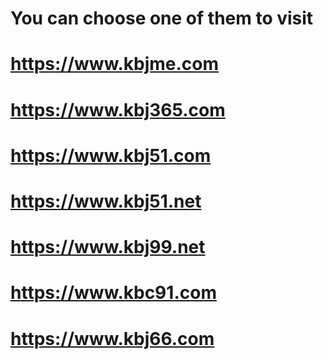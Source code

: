 
# You can choose one of them to visit

# https://www.kbjme.com 

# https://www.kbj365.com 

# https://www.kbj51.com

# https://www.kbj51.net

# https://www.kbj99.net

# https://www.kbc91.com

# https://www.kbj66.com

